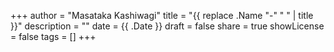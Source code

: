 +++
author = "Masataka Kashiwagi"
title = "{{ replace .Name "-" " " | title }}"
description = ""
date = {{ .Date }}
draft = false
share = true
showLicense = false
tags = []
+++

